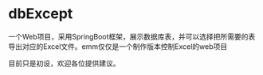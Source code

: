 # dbExcept
一个Web项目，采用SpringBoot框架，展示数据库表，并可以选择把所需要的表导出对应的Excel文件。emm仅仅是一个制作版本控制Excel的web项目

目前只是初设，欢迎各位提供建议。
